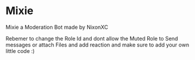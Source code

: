 # Mixie
Mixie a Moderation Bot made by NixonXC

Rebemer to change the Role Id and dont allow the Muted Role to Send messages or attach Files and add reaction 
and make sure to add your own little code :)
